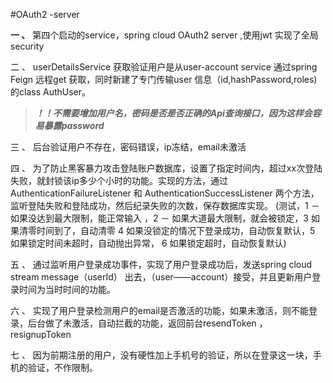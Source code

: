 #OAuth2 -server

**一  、** 第四个启动的service，spring cloud OAuth2 server ,使用jwt 实现了全局 security

二 、 userDetailsService 获取验证用户是从user-account service 通过spring Feign 远程get 获取，同时新建了专门传输user 信息（id,hashPassword,roles)的class AuthUser。

> ***！！不需要增加用户名，密码是否是否正确的Api查询接口，因为这样会容易暴露password***

三 、 后台验证用户不存在，密码错误，ip冻结，email未激活

四 、 为了防止黑客暴力攻击登陆账户数据库，设置了指定时间内，超过xx次登陆失败，就封锁该ip多少个小时的功能。实现的方法，通过AuthenticationFailureListener 和 AuthenticationSuccessListener 两个方法，监听登陆失败和登陆成功，然后纪录失败的次数，保存数据库实现。
 (测试，1 － 如果没达到最大限制，能正常输入 ，2 － 如果大道最大限制，就会被锁定，3 如果清零时间到了，自动清零 4 如果没锁定的情况下登录成功，自动恢复默认，5 如果锁定时间未超时，自动抛出异常， 6 如果锁定超时，自动恢复默认)


五 、 通过监听用户登录成功事件，实现了用户登录成功后，发送spring cloud stream message（userId） 出去，（user——account）接受，并且更新用户登录时间为当时时间的功能。

六 、 实现了用户登录检测用户的email是否激活的功能，如果未激活，则不能登录，后台做了未激活，自动拦截的功能，返回前台resendToken
，resignupToken

七 、 因为前期注册的用户，没有硬性加上手机号的验证，所以在登录这一块，手机的验证，不作限制。